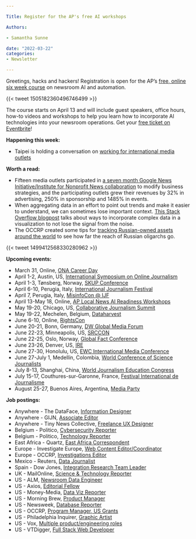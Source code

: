 ```yaml
---

Title: Register for the AP's free AI workshops

Authors: 

- Samantha Sunne

date: "2022-03-22" 
categories: 
- Newsletter 

---
```


Greetings, hacks and hackers! Registration is open for the AP’s [free, online six week course](https://edmaker.co/ap/readiness-workshops/local-news-ai) on newsroom AI and automation.

{{< tweet 1505182360496746499 >}}

The course starts on April 13 and will include guest speakers, office hours, how-to videos and workshops to help you learn how to incorporate AI technologies into your newsroom operations. Get your [free ticket on Eventbrite](https://www.eventbrite.com/e/the-readiness-workshops-local-news-ai-registration-275090080837)!

**Happening this week:**



* Taipei is holding a conversation on [working for international media outlets](http://hackshackers.taipei/events/latest/)

**Worth a read:**



* Fifteen media outlets participated in [a seven month Google News Initiative/Institute for Nonprofit News collaboration](https://inn.org/news/shaking-the-trees-how-15-newsrooms-grew-sponsorship-revenue-by-250/) to modify business strategies, and the participating outlets grew their revenues by 32% in advertising, 250% in sponsorship and 1485% in events.
* When aggregating data in an effort to point out trends and make it easier to understand, we can sometimes lose important context. [This Stack Overflow blogpost](https://stackoverflow.blog/2022/03/03/stop-aggregating-away-the-signal-in-your-data/) talks about ways to incorporate complex data in a visualization to not lose the signal from the noise.
* The OCCRP created some tips for [tracking Russian-owned assets around the world](https://gijn.org/2022/03/17/10-tips-for-tracking-russian-owned-assets/) to see how far the reach of Russian oligarchs go.

{{< tweet 1499412568330280962 >}}

**Upcoming events:**



* March 31, Online, [ONA Career Day](https://journalists.org/programs/career-day-2022/)
* April 1-2, Austin, US, [International Symposium on Online Journalism](https://isoj.org/)
* April 1-3, Tønsberg, Norway, [SKUP Conference](https://www.skup.no/2021/11/merk-deg-disse-datoene)
* April 6-10, Perugia, Italy, [International Journalism Festival](https://www.journalismfestival.com/)
* April 7, Perugia, Italy, [MisinfoCon @ IJF](https://misinfocon.com/hacks-hackers-announces-new-misinfocon-events-for-2022-b38d6b5a5205)
* April 13-May 18, Online, [AP Local News AI Readiness Workshops](https://edmaker.co/ap/readiness-workshops/local-news-ai)
* May 19-20, Chicago, US, [Collaborative Journalism Summit](https://collaborativejournalism.org/cjs2022/)
* May 19-22, Mechelen, Belgium, [Dataharvest](https://dataharvest.eu/)
* June 6-10, Online, [RightsCon](https://www.rightscon.org/)
* June 20-21, Bonn, Germany, [DW Global Media Forum](https://www.dw.com/en/shaping-tomorrow-now/a-59407905)
* June 22-23, Minneapolis, US, [SRCCON](https://srccon.org)
* June 22-25, Oslo, Norway, [Global Fact Conference](https://www.poynter.org/fact-checking/2021/fact-checkers-will-meet-oslo-for-the-first-in-person-global-fact-conference-in-two-years/)
* June 23-26, Denver, US, [IRE](https://www.ire.org/training/conferences/)
* June 27-30, Honolulu, US, [EWC International Media Conference](https://www.eastwestcenter.org/professional-development/seminars-journalism-programs/ewc-international-media-conference)
* June 27-July 1, Medellín, Colombia, [World Conference of Science Journalists](https://wfsj.org/world-conference-on-science-journalists/)
* July 8-13, Shanghai, China, [World Journalism Education Congress](https://wjec.net/china-to-host-2022-world-journalism-education-congress/)
* July 15-17, Couthures-sur-Garonne, France, [Festival International de Journalisme](https://festivalinternationaldejournalisme.com/)
* August 25-27, Buenos Aires, Argentina, [Media Party](https://www.mediaparty.info/)

**Job postings:**



* Anywhere - The DataFace, [Information Designer](https://the-dataface.homerun.co/information-designer/en)
* Anywhere - GIJN, [Associate Editor](https://www.ire.org/job-center/associate-editor-remote-2/)
* Anywhere - Tiny News Collective, [Freelance UX Designer](https://tinynewsco.org/jobs/user_experience_designer_freelance)
* Belgium - Politico, [Cybersecurity Reporter](https://www.cisionjobs.co.uk/job/106236/politico-cybersecurity-reporter-brussels-/?LinkSource=PremiumListing)
* Belgium - Politico, [Technology Reporter](https://www.cisionjobs.co.uk/job/106235/politico-technology-reporter-brussels-/?LinkSource=PremiumListing)
* East Africa - Quartz, [East Africa Correspondent](https://quartzmediainc.applytojob.com/apply/SSKLKiNcix/East-Africa-Correspondent?s=08)
* Europe - Investigate Europe, [Web Content Editor/Coordinator](https://www.linkedin.com/jobs/view/2972683637/)
* Europe - OCCRP, [Investigations Editor](https://www.occrp.org/en/occrp-jobs/investigations-editor)
* Mexico - Reuters, [Data Journalist](https://www.linkedin.com/jobs/view/2964940892/)
* Spain - Dow Jones, [Integration Research Team Leader](https://www.cisionjobs.co.uk/job/106246/integration-research-team-leader)
* UK - MailOnline, [Science & Technology Reporter](https://www.cisionjobs.co.uk/job/106012/mailonline-science-and-technology-reporter/)
* US - ALM, [Newsroom Data Engineer](https://www.ire.org/job-center/newsroom-data-engineer/)
* US - Axios, [Editorial Fellow](https://boards.greenhouse.io/axios/jobs/4043340)
* US - Money-Media, [Data Viz Reporter](https://www.ire.org/job-center/data-visualization-reporter-4/)
* US - Morning Brew, [Product Manager](https://jobs.lever.co/morningbrew/2f996326-2180-4706-b057-6ae56f21787f)
* US - Newsweek, [Database Reporter](https://www.ire.org/job-center/database-reporter/)
* US - OCCRP, [Program Manager, US Grants](https://www.occrp.org/en/occrp-jobs/program-manager-us-government-grants)
* US - Philadelphia Inquirer, [Graphic Artist](https://www.ire.org/job-center/graphic-artist/)
* US - Vox, [Multiple product/engineering roles](https://www.voxmedia.com/pages/careers-jobs)
* US - VTDigger, [Full Stack Web Developer](https://vtdigger.org/join-our-team-full-stack-web-developer/)
